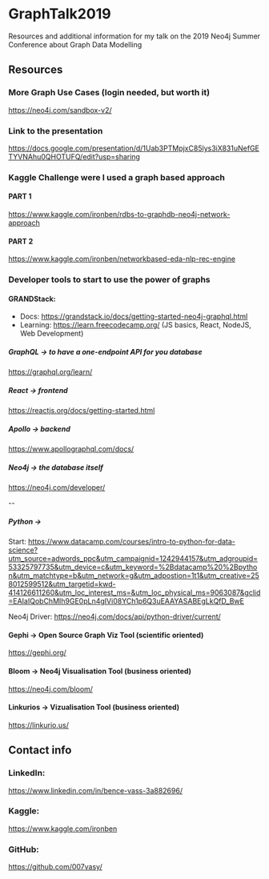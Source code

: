 # GraphTalk2019
Resources and additional information for my talk on the 2019 Neo4j Summer Conference about Graph Data Modelling

## Resources

### More Graph Use Cases (login needed, but worth it)
https://neo4j.com/sandbox-v2/

### Link to the presentation
https://docs.google.com/presentation/d/1Uab3PTMpjxC85lys3iX831uNefGETYVNAhu0QHOTUFQ/edit?usp=sharing

### Kaggle Challenge were I used a graph based approach
#### PART 1 
https://www.kaggle.com/ironben/rdbs-to-graphdb-neo4j-network-approach
#### PART 2
https://www.kaggle.com/ironben/networkbased-eda-nlp-rec-engine

### Developer tools to start to use the power of graphs
#### GRANDStack:
  * Docs: https://grandstack.io/docs/getting-started-neo4j-graphql.html
  * Learning: https://learn.freecodecamp.org/ (JS basics, React, NodeJS, Web Development)
##### GraphQL -> to have a one-endpoint API for you database
https://graphql.org/learn/
##### React -> frontend
https://reactjs.org/docs/getting-started.html
##### Apollo -> backend
https://www.apollographql.com/docs/
##### Neo4j -> the database itself
https://neo4j.com/developer/

--

##### Python ->
Start:
https://www.datacamp.com/courses/intro-to-python-for-data-science?utm_source=adwords_ppc&utm_campaignid=1242944157&utm_adgroupid=53325797735&utm_device=c&utm_keyword=%2Bdatacamp%20%2Bpython&utm_matchtype=b&utm_network=g&utm_adpostion=1t1&utm_creative=258012599512&utm_targetid=kwd-414126611260&utm_loc_interest_ms=&utm_loc_physical_ms=9063087&gclid=EAIaIQobChMIh9GE0pLn4gIVi08YCh1p6Q3uEAAYASABEgLkQfD_BwE

Neo4j Driver:
https://neo4j.com/docs/api/python-driver/current/

#### Gephi -> Open Source Graph Viz Tool (scientific oriented)
https://gephi.org/
#### Bloom -> Neo4j Visualisation Tool (business oriented)
https://neo4j.com/bloom/ 
#### Linkurios -> Vizualisation Tool (business oriented)
https://linkurio.us/

## Contact info
### LinkedIn:
https://www.linkedin.com/in/bence-vass-3a882696/

### Kaggle:
https://www.kaggle.com/ironben

### GitHub: 
https://github.com/007vasy/
